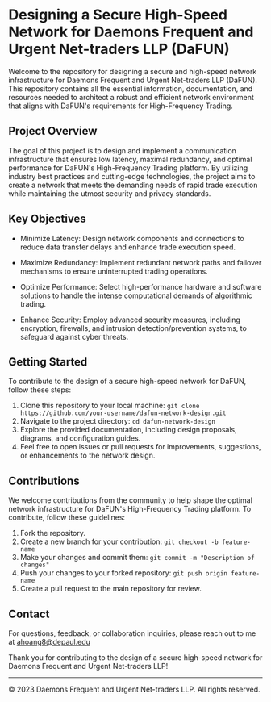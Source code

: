 # Designing a Secure High-Speed Network for Daemons Frequent and Urgent Net-traders LLP (DaFUN)

Welcome to the repository for designing a secure and high-speed network infrastructure for Daemons Frequent and Urgent Net-traders LLP (DaFUN). This repository contains all the essential information, documentation, and resources needed to architect a robust and efficient network environment that aligns with DaFUN's requirements for High-Frequency Trading.

## Project Overview

The goal of this project is to design and implement a communication infrastructure that ensures low latency, maximal redundancy, and optimal performance for DaFUN's High-Frequency Trading platform. By utilizing industry best practices and cutting-edge technologies, the project aims to create a network that meets the demanding needs of rapid trade execution while maintaining the utmost security and privacy standards.

## Key Objectives

- Minimize Latency: Design network components and connections to reduce data transfer delays and enhance trade execution speed.

- Maximize Redundancy: Implement redundant network paths and failover mechanisms to ensure uninterrupted trading operations.

- Optimize Performance: Select high-performance hardware and software solutions to handle the intense computational demands of algorithmic trading.

- Enhance Security: Employ advanced security measures, including encryption, firewalls, and intrusion detection/prevention systems, to safeguard against cyber threats.

## Getting Started

To contribute to the design of a secure high-speed network for DaFUN, follow these steps:

1. Clone this repository to your local machine: `git clone https://github.com/your-username/dafun-network-design.git`
2. Navigate to the project directory: `cd dafun-network-design`
3. Explore the provided documentation, including design proposals, diagrams, and configuration guides.
4. Feel free to open issues or pull requests for improvements, suggestions, or enhancements to the network design.

## Contributions

We welcome contributions from the community to help shape the optimal network infrastructure for DaFUN's High-Frequency Trading platform. To contribute, follow these guidelines:

1. Fork the repository.
2. Create a new branch for your contribution: `git checkout -b feature-name`
3. Make your changes and commit them: `git commit -m "Description of changes"`
4. Push your changes to your forked repository: `git push origin feature-name`
5. Create a pull request to the main repository for review.

## Contact

For questions, feedback, or collaboration inquiries, please reach out to me at ahoang8@depaul.edu

Thank you for contributing to the design of a secure high-speed network for Daemons Frequent and Urgent Net-traders LLP!

---
© 2023 Daemons Frequent and Urgent Net-traders LLP. All rights reserved.
